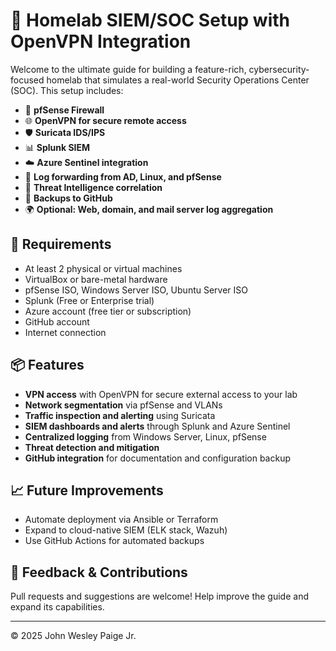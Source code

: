 # 🧱 Homelab SIEM/SOC Setup with OpenVPN Integration

Welcome to the ultimate guide for building a feature-rich, cybersecurity-focused homelab that simulates a real-world Security Operations Center (SOC). This setup includes:

- 🔐 **pfSense Firewall**  
- 🌐 **OpenVPN for secure remote access**  
- 🛡 **Suricata IDS/IPS**  
- 📊 **Splunk SIEM**  
- ☁️ **Azure Sentinel integration**  
- 📁 **Log forwarding from AD, Linux, and pfSense**  
- 🧠 **Threat Intelligence correlation**  
- 🔄 **Backups to GitHub**  
- 🌍 **Optional: Web, domain, and mail server log aggregation**

## 🧰 Requirements

- At least 2 physical or virtual machines  
- VirtualBox or bare-metal hardware  
- pfSense ISO, Windows Server ISO, Ubuntu Server ISO  
- Splunk (Free or Enterprise trial)  
- Azure account (free tier or subscription)  
- GitHub account  
- Internet connection

## 📦 Features

- **VPN access** with OpenVPN for secure external access to your lab  
- **Network segmentation** via pfSense and VLANs  
- **Traffic inspection and alerting** using Suricata  
- **SIEM dashboards and alerts** through Splunk and Azure Sentinel  
- **Centralized logging** from Windows Server, Linux, pfSense  
- **Threat detection and mitigation**  
- **GitHub integration** for documentation and configuration backup  



## 📈 Future Improvements

- Automate deployment via Ansible or Terraform  
- Expand to cloud-native SIEM (ELK stack, Wazuh)  
- Use GitHub Actions for automated backups  

## 💬 Feedback & Contributions

Pull requests and suggestions are welcome! Help improve the guide and expand its capabilities.

---

© 2025 John Wesley Paige Jr.
